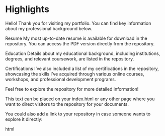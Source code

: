 # Highlights
Hello! Thank you for visiting my portfolio. You can find key information about my professional background below.

Resume
My most up-to-date resume is available for download in the repository. You can access the PDF version directly from the repository.

Education
Details about my educational background, including institutions, degrees, and relevant coursework, are listed in the repository.

Certifications
I’ve also included a list of my certifications in the repository, showcasing the skills I’ve acquired through various online courses, workshops, and professional development programs.

Feel free to explore the repository for more detailed information!

This text can be placed on your index.html or any other page where you want to direct visitors to the repository for your documents.

You could also add a link to your repository in case someone wants to explore it directly:

html
